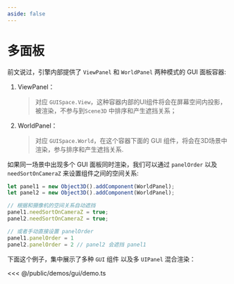 ```yaml
---
aside: false
---
```

# 多面板

前文说过，引擎内部提供了 `ViewPanel` 和 `WorldPanel` 两种模式的 GUI 面板容器:
1. ViewPanel：
    > 对应 `GUISpace.View`，这种容器内部的UI组件将会在屏幕空间内投影，被渲染，不参与到`Scene3D` 中排序和产生遮挡关系；

2. WorldPanel：
    > 对应 `GUISpace.World`，在这个容器下面的 GUI 组件，将会在3D场景中渲染，参与排序和产生遮挡关系.

如果同一场景中出现多个 GUI 面板同时渲染，我们可以通过 `panelOrder` 以及 `needSortOnCameraZ` 来设置组件之间的空间关系:

```ts
let panel1 = new Object3D().addComponent(WorldPanel);
let panel2 = new Object3D().addComponent(WorldPanel);

// 根据和摄像机的空间关系自动遮挡
panel1.needSortOnCameraZ = true;
panel2.needSortOnCameraZ = true;

// 或者手动直接设置 panelOrder
panel1.panelOrder = 1
panel2.panelOrder = 2 // panel2 会遮挡 panel1
```

下面这个例子，集中展示了多种 `GUI` 组件 以及多 `UIPanel` 混合渲染：

<Demo :height="500" src="/demos/gui/demo.ts"></Demo>

<<< @/public/demos/gui/demo.ts
